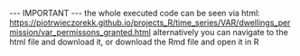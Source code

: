 --- IMPORTANT --- the whole executed code can be seen via html: https://piotrwieczorekk.github.io/projects_R/time_series/VAR/dwellings_permission/var_permissons_granted.html alternatively you can navigate to the html file and download it, or download the Rmd file and open it in R
